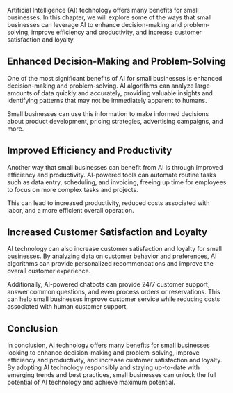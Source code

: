 

Artificial Intelligence (AI) technology offers many benefits for small businesses. In this chapter, we will explore some of the ways that small businesses can leverage AI to enhance decision-making and problem-solving, improve efficiency and productivity, and increase customer satisfaction and loyalty.

Enhanced Decision-Making and Problem-Solving
--------------------------------------------

One of the most significant benefits of AI for small businesses is enhanced decision-making and problem-solving. AI algorithms can analyze large amounts of data quickly and accurately, providing valuable insights and identifying patterns that may not be immediately apparent to humans.

Small businesses can use this information to make informed decisions about product development, pricing strategies, advertising campaigns, and more.

Improved Efficiency and Productivity
------------------------------------

Another way that small businesses can benefit from AI is through improved efficiency and productivity. AI-powered tools can automate routine tasks such as data entry, scheduling, and invoicing, freeing up time for employees to focus on more complex tasks and projects.

This can lead to increased productivity, reduced costs associated with labor, and a more efficient overall operation.

Increased Customer Satisfaction and Loyalty
-------------------------------------------

AI technology can also increase customer satisfaction and loyalty for small businesses. By analyzing data on customer behavior and preferences, AI algorithms can provide personalized recommendations and improve the overall customer experience.

Additionally, AI-powered chatbots can provide 24/7 customer support, answer common questions, and even process orders or reservations. This can help small businesses improve customer service while reducing costs associated with human customer support.

Conclusion
----------

In conclusion, AI technology offers many benefits for small businesses looking to enhance decision-making and problem-solving, improve efficiency and productivity, and increase customer satisfaction and loyalty. By adopting AI technology responsibly and staying up-to-date with emerging trends and best practices, small businesses can unlock the full potential of AI technology and achieve maximum potential.
